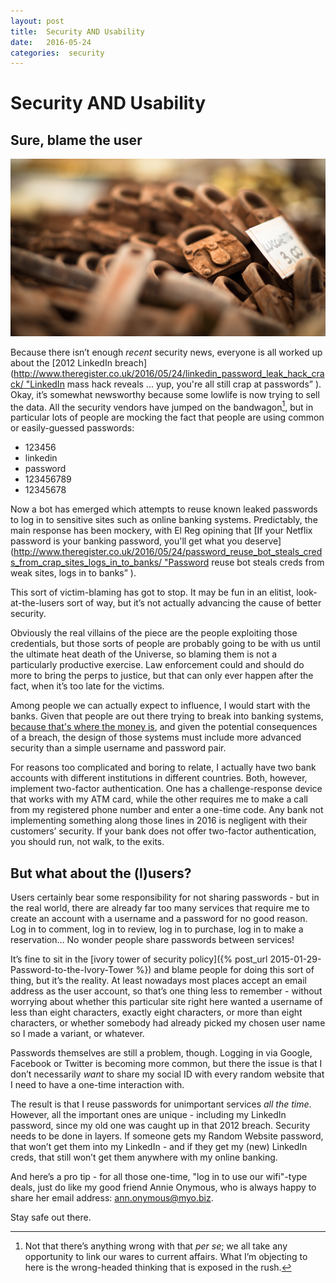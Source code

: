 ```yaml
---
layout: post
title:  Security AND Usability 
date:   2016-05-24 
categories:  security 
---
```


# Security AND Usability


## Sure, blame the user

![](/images/unknown_filename.295.png)

Because there isn’t enough *recent* security news, everyone is all worked up about the [2012 LinkedIn breach](http://www.theregister.co.uk/2016/05/24/linkedin_password_leak_hack_crack/ "LinkedIn mass hack reveals ... yup, you're all still crap at passwords” ). Okay, it’s somewhat newsworthy because some lowlife is now trying to sell the data. All the security vendors have jumped on the bandwagon[^1], but in particular lots of people are mocking the fact that people are using common or easily-guessed passwords:

- 123456
- linkedin
- password
- 123456789
- 12345678

Now a bot has emerged which attempts to reuse known leaked passwords to log in to sensitive sites such as online banking systems. Predictably, the main response has been mockery, with El Reg opining that [If your Netflix password is your banking password, you'll get what you deserve](http://www.theregister.co.uk/2016/05/24/password_reuse_bot_steals_creds_from_crap_sites_logs_in_to_banks/ "Password reuse bot steals creds from weak sites, logs in to banks” ).

This sort of victim-blaming has got to stop. It may be fun in an elitist, look-at-the-lusers sort of way, but it’s not actually advancing the cause of better security. 

Obviously the real villains of the piece are the people exploiting those credentials, but those sorts of people are probably going to be with us until the ultimate heat death of the Universe, so blaming them is not a particularly productive exercise. Law enforcement could and should do more to bring the perps to justice, but that can only ever happen after the fact, when it’s too late for the victims.

Among people we can actually expect to influence, I would start with the banks. Given that people are out there trying to break into banking systems, [because that's where the money is](https://en.wikipedia.org/wiki/Sutton%27s_law ), and given the potential consequences of a breach, the design of those systems must include more advanced security than a simple username and password pair.

For reasons too complicated and boring to relate, I actually have two bank accounts with different institutions in different countries. Both, however, implement two-factor authentication. One has a challenge-response device that works with my ATM card, while the other requires me to make a call from my registered phone number and enter a one-time code. Any bank not implementing something along those lines in 2016 is negligent with their customers’ security. If your bank does not offer two-factor authentication, you should run, not walk, to the exits.

## But what about the (l)users?

Users certainly bear some responsibility for not sharing passwords - but in the real world, there are already far too many services that require me to create an account with a username and a password for no good reason. Log in to comment, log in to review, log in to purchase, log in to make a reservation… No wonder people share passwords between services!

It’s fine to sit in the [ivory tower of security policy]({% post_url 2015-01-29-Password-to-the-Ivory-Tower %}) and blame people for doing this sort of thing, but it’s the reality. At least nowadays most places accept an email address as the user account, so that’s one thing less to remember - without worrying about whether this particular site right here wanted a username of less than eight characters, exactly eight characters, or more than eight characters, or whether somebody had already picked my chosen user name so I made a variant, or whatever.

Passwords themselves are still a problem, though. Logging in via Google, Facebook or Twitter is becoming more common, but there the issue is that I don’t necessarily *want* to share my social ID with every random website that I need to have a one-time interaction with.

The result is that I reuse passwords for unimportant services *all the time*. However, all the important ones are unique - including my LinkedIn password, since my old one was caught up in that 2012 breach. Security needs to be done in layers. If someone gets my Random Website password, that won’t get them into my LinkedIn - and if they get my (new) LinkedIn creds, that still won’t get them anywhere with my online banking.

And here’s a pro tip - for all those one-time, "log in to use our wifi"-type deals, just do like my good friend Annie Onymous, who is always happy to share her email address: ann.onymous@myo.biz.

Stay safe out there.

[^1]: Not that there’s anything wrong with that *per se*; we all take any opportunity to link our wares to current affairs. What I’m objecting to here is the wrong-headed thinking that is exposed in the rush.

             